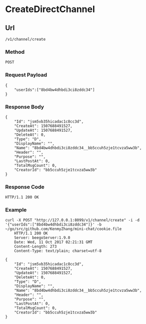 # CreateDirectChannel

## Url
    /v1/channel/create
    
### Method
    POST
    
### Request Payload
    {
        "userIds":["8bd4bw4dhbdi3ci8zddc34"]
    }

### Response Body
    {
        "Id": "jsm5vb35hicadac1c8cc3d",
        "CreateAt": 1507688491527,
        "UpdateAt": 1507688491527,
        "DeleteAt": 0,
        "Type": "D",
        "DisplayName": "",
        "Name": "8bd4bw4dhbdi3ci8zddc34__bb5ccuh5zje1tcvza5ww3b",
        "Header": "",
        "Purpose": "",
        "LastPostAt": 0,
        "TotalMsgCount": 0,
        "CreatorId": "bb5ccuh5zje1tcvza5ww3b"
    }

### Response Code
    HTTP/1.1 200 OK
    
### Example    
    curl -X POST "http://127.0.0.1:8099/v1/channel/create" -i -d '{"userIds":["8bd4bw4dhbdi3ci8zddc34"]}' -b ~/go/src/github.com/KenmyZhang/mini-chat/cookie.file
        HTTP/1.1 200 OK
        Server: beegoServer:1.9.0
        Date: Wed, 11 Oct 2017 02:21:31 GMT
        Content-Length: 273
        Content-Type: text/plain; charset=utf-8

    {
        "Id": "jsm5vb35hicadac1c8cc3d",
        "CreateAt": 1507688491527,
        "UpdateAt": 1507688491527,
        "DeleteAt": 0,
        "Type": "D",
        "DisplayName": "",
        "Name": "8bd4bw4dhbdi3ci8zddc34__bb5ccuh5zje1tcvza5ww3b",
        "Header": "",
        "Purpose": "",
        "LastPostAt": 0,
        "TotalMsgCount": 0,
        "CreatorId": "bb5ccuh5zje1tcvza5ww3b"
    }